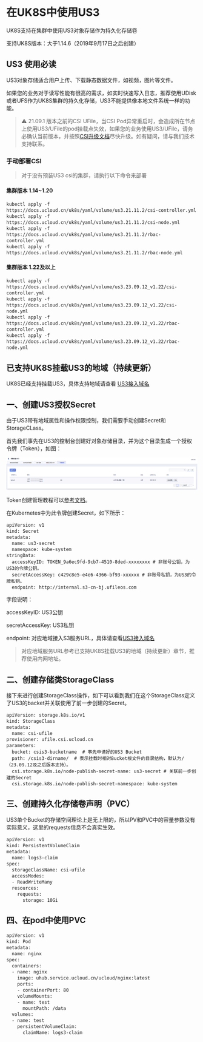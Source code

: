 # 在UK8S中使用US3

UK8S支持在集群中使用US3对象存储作为持久化存储卷

支持UK8S版本：大于1.14.6（2019年9月17日之后创建）

## US3 使用必读

US3对象存储适合用户上传、下载静态数据文件，如视频，图片等文件。

如果您的业务对于读写性能有很高的需求，如实时快速写入日志，推荐使用UDisk或者UFS作为UK8S集群的持久化存储，US3不能提供像本地文件系统一样的功能。

> ⚠️ 21.09.1 版本之前的CSI UFile，当CSI
> Pod异常重启时，会造成所在节点上使用US3/UFile的pod挂载点失效，如果您的业务使用US3/UFile，请务必确认当前版本，并按照[CSI升级文档](uk8s/volume/CSI_update)尽快升级。如有疑问，请与我们技术支持联系。

### 手动部署CSI

> 对于没有预装US3 csi的集群，请执行以下命令来部署

#### 集群版本 1.14~1.20

```
kubectl apply -f https://docs.ucloud.cn/uk8s/yaml/volume/us3.21.11.2/csi-controller.yml
kubectl apply -f https://docs.ucloud.cn/uk8s/yaml/volume/us3.21.11.2/csi-node.yml
kubectl apply -f https://docs.ucloud.cn/uk8s/yaml/volume/us3.21.11.2/rbac-controller.yml
kubectl apply -f https://docs.ucloud.cn/uk8s/yaml/volume/us3.21.11.2/rbac-node.yml
```

#### 集群版本 1.22及以上

```
kubectl apply -f https://docs.ucloud.cn/uk8s/yaml/volume/us3.23.09.12_v1.22/csi-controller.yml
kubectl apply -f https://docs.ucloud.cn/uk8s/yaml/volume/us3.23.09.12_v1.22/csi-node.yml
kubectl apply -f https://docs.ucloud.cn/uk8s/yaml/volume/us3.23.09.12_v1.22/rbac-controller.yml
kubectl apply -f https://docs.ucloud.cn/uk8s/yaml/volume/us3.23.09.12_v1.22/rbac-node.yml
```

## 已支持UK8S挂载US3的地域（持续更新）

UK8S已经支持挂载US3，具体支持地域请查看
[US3接入域名](https://docs.ucloud.cn/ufile/s3/s3_introduction?id=%E6%8E%A5%E5%85%A5%E5%9F%9F%E5%90%8D%EF%BC%88endpoint%EF%BC%89)

## 一、创建US3授权Secret

由于US3带有地域属性和操作权限控制，我们需要手动创建Secret和StorageCLass。

首先我们事先在US3的控制台创建好对象存储目录，并为这个目录生成一个授权令牌（Token），如图：

![](/images/volume/us3.png)

Token创建管理教程可以[参考文档](ufile/guide/token)。

在Kubernetes中为此令牌创建Secret，如下所示：

```
apiVersion: v1
kind: Secret
metadata:
  name: us3-secret
  namespace: kube-system
stringData:
  accessKeyID: TOKEN_9a6ec9fd-9cb7-4510-8ded-xxxxxxxx # 非账号公钥，为US3的令牌公钥。
  secretAccessKey: c429c8e5-e4e6-4366-bf93-xxxxxx # 非账号私钥，为US3的令牌私钥。
  endpoint: http://internal.s3-cn-bj.ufileos.com
```

字段说明：

accessKeyID: US3公钥

secretAccessKey: US3私钥

endpoint:
对应地域接入S3服务URL，具体请查看[US3接入域名](https://docs.ucloud.cn/ufile/s3/s3_introduction?id=%E6%8E%A5%E5%85%A5%E5%9F%9F%E5%90%8D%EF%BC%88endpoint%EF%BC%89)

> 对应地域服务URL参考已支持UK8S挂载US3的地域（持续更新）章节，推荐使用内网地址。

## 二、创建存储类StorageClass

接下来进行创建StorageClass操作，如下可以看到我们在这个StorageClass定义了US3的backet并关联使用了前一步创建的Secret。

```
apiVersion: storage.k8s.io/v1
kind: StorageClass
metadata:
  name: csi-ufile
provisioner: ufile.csi.ucloud.cn
parameters:
  bucket: csis3-bucketname  # 事先申请好的US3 Bucket
  path: /csis3-dirname/  # 表示挂载时相对Bucket根文件的目录结构，默认为/（23.09.12及之后版本支持）。
  csi.storage.k8s.io/node-publish-secret-name: us3-secret # 关联前一步创建的Secret
  csi.storage.k8s.io/node-publish-secret-namespace: kube-system
```

## 三、创建持久化存储卷声明（PVC）

US3单个Bucket的存储空间理论上是无上限的，所以PV和PVC中的容量参数没有实际意义，这里的requests信息不会真实生效。

```
apiVersion: v1
kind: PersistentVolumeClaim
metadata:
  name: logs3-claim
spec:
  storageClassName: csi-ufile
  accessModes:
  - ReadWriteMany
  resources:
    requests:
      storage: 10Gi
```

## 四、在pod中使用PVC

```
apiVersion: v1
kind: Pod
metadata:
  name: nginx
spec:
  containers:
  - name: nginx
    image: uhub.service.ucloud.cn/ucloud/nginx:latest 
    ports:
    - containerPort: 80
    volumeMounts:
    - name: test
      mountPath: /data
  volumes:
  - name: test
    persistentVolumeClaim:
      claimName: logs3-claim
```
